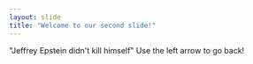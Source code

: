 ```yaml
---
layout: slide
title: "Welcome to our second slide!"
---
```

"Jeffrey Epstein didn't kill himself"
Use the left arrow to go back!
